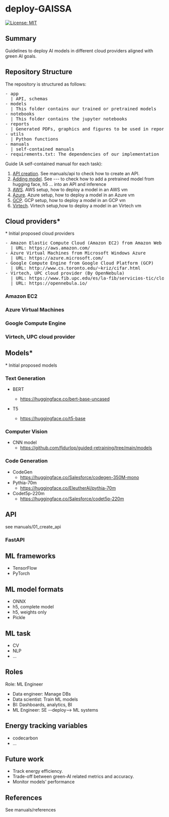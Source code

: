 # deploy-GAISSA
[![License: MIT](https://img.shields.io/badge/License-MIT-yellow.svg)](https://opensource.org/licenses/MIT)

## Summary
Guidelines to deploy AI models in different cloud providers aligned with green AI goals.

## Repository Structure

The repository is structured as follows:

<pre/>
- app
  | API, schemas
- models
  | This folder contains our trained or pretrained models
- notebooks
  | This folder contains the jupyter notebooks
- reports
  | Generated PDFs, graphics and figures to be used in reporting
- utils
  | Python functions
- manuals
  | self-contained manuals
- requirements.txt: The dependencies of our implementation
</pre>

Guide (A self-contained manual for each task):
1. [API creation](manuals/01_create_api_steps.md). See manuals/api to check how to create an API.
2. [Adding model](manuals/). See --- to check how to add a pretrained model from hugging face, h5 ... into an API and inference
3. [AWS](manuals/). AWS setup, how to deploy a model in an AWS vm
4. [Azure](manuals/). Azure setup, how to deploy a model in an Azure vm
5. [GCP](manuals/). GCP setup, how to deploy a model in an GCP vm
6. [Virtech](manuals/). Virtech setup,how to deploy a model in an Virtech vm

## Cloud providers*

\* Initial proposed cloud providers

<pre/>
- Amazon Elastic Compute Cloud (Amazon EC2) from Amazon Web Services (AWS)
  | URL: https://aws.amazon.com/
- Azure Virtual Machines from Microsoft Windows Azure
  | URL: https://azure.microsoft.com/
- Google Compute Engine from Google Cloud Platform (GCP)
  | URL: http://www.cs.toronto.edu/~kriz/cifar.html
- Virtech, UPC cloud provider (By OpenNebula)
  | URL: https://www.fib.upc.edu/es/la-fib/servicios-tic/cloud-docente-fib
  | URL: https://opennebula.io/
</pre>

### Amazon EC2
### Azure Virtual Machines
### Google Compute Engine
### Virtech, UPC cloud provider


## Models*
\* Initial proposed models

### Text Generation
- BERT
  - https://huggingface.co/bert-base-uncased

- T5
  - https://huggingface.co/t5-base
### Computer Vision
- CNN model
  - https://github.com/fjdurlop/guided-retraining/tree/main/models

### Code Generation
- CodeGen
  - https://huggingface.co/Salesforce/codegen-350M-mono
- Pythia-70m
  - https://huggingface.co/EleutherAI/pythia-70m
- Codet5p-220m
  - https://huggingface.co/Salesforce/codet5p-220m

## API
see manuals/01_create_api

### FastAPI

## ML frameworks
- TensorFlow
- PyTorch

## ML model formats
- ONNX
- h5, complete model
- h5, weights only
- Pickle

## ML task
- CV
- NLP
- ...

## Roles
Role: ML Engineer

- Data engineer: Manage DBs
- Data scientist: Train ML models
- BI: Dashboards, analytics, BI
- ML Engineer: SE --deploy--> ML systems

## Energy tracking variables
- codecarbon
- ...

## Future work
- Track energy efficiency.
- Trade-off between green-AI related metrics and accuracy.
- Monitor models' performance

## References
See manuals/references